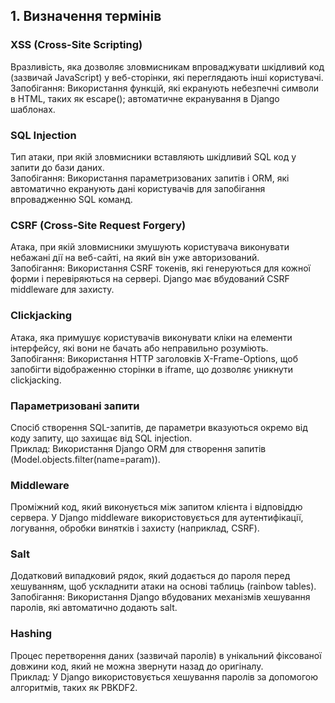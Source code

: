 ## 1. Визначення термінів

### XSS (Cross-Site Scripting)
Вразливість, яка дозволяє зловмисникам впроваджувати шкідливий код (зазвичай JavaScript) у веб-сторінки, які переглядають інші користувачі.  
Запобігання: Використання функцій, які екранують небезпечні символи в HTML, таких як escape(); автоматичне екранування в Django шаблонах.

### SQL Injection 
Тип атаки, при якій зловмисники вставляють шкідливий SQL код у запити до бази даних.  
Запобігання: Використання параметризованих запитів і ORM, які автоматично екранують дані користувачів для запобігання впровадженню SQL команд.

### CSRF (Cross-Site Request Forgery)
Атака, при якій зловмисники змушують користувача виконувати небажані дії на веб-сайті, на який він уже авторизований.  
Запобігання: Використання CSRF токенів, які генеруються для кожної форми і перевіряються на сервері. Django має вбудований CSRF middleware для захисту.

### Clickjacking
Атака, яка примушує користувачів виконувати кліки на елементи інтерфейсу, які вони не бачать або неправильно розуміють.  
Запобігання: Використання HTTP заголовків X-Frame-Options, щоб запобігти відображенню сторінки в iframe, що дозволяє уникнути clickjacking.

### Параметризовані запити
Спосіб створення SQL-запитів, де параметри вказуються окремо від коду запиту, що захищає від SQL injection.  
Приклад: Використання Django ORM для створення запитів (Model.objects.filter(name=param)).

### Middleware
Проміжний код, який виконується між запитом клієнта і відповіддю сервера. У Django middleware використовується для аутентифікації, логування, обробки винятків і захисту (наприклад, CSRF).

### Salt
Додатковий випадковий рядок, який додається до пароля перед хешуванням, щоб ускладнити атаки на основі таблиць (rainbow tables).  
Запобігання: Використання Django вбудованих механізмів хешування паролів, які автоматично додають salt.

### Hashing
Процес перетворення даних (зазвичай паролів) в унікальний фіксованої довжини код, який не можна звернути назад до оригіналу.  
Приклад: У Django використовується хешування паролів за допомогою алгоритмів, таких як PBKDF2.
